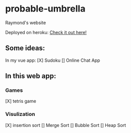 # probable-umbrella
Raymond's website

Deployed on heroku: [Check it out here!](http://probabe-umbrella.herokuapp.com)

## Some ideas:
In my vue app:
[X] Sudoku
[] Online Chat App

## In this web app:
### Games
[X] tetris game

### Visulization
[X] insertion sort
[] Merge Sort
[] Bubble Sort
[] Heap Sort


